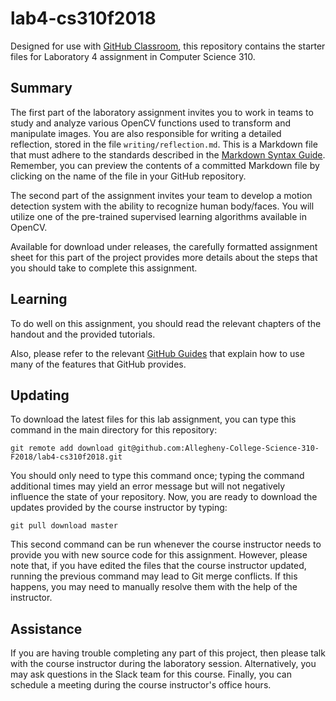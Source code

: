 # lab4-cs310f2018

Designed for use with [GitHub Classroom](https://classroom.github.com/), this
repository contains the starter files for Laboratory 4 assignment in Computer Science 310.

## Summary
The first part of the laboratory assignment invites you to work in teams to study and analyze
various OpenCV functions used to transform and manipulate images.
You are also responsible for writing a detailed reflection,
stored in the file `writing/reflection.md`. This is a Markdown file that must
adhere to the standards described in the [Markdown Syntax
Guide](https://guides.github.com/features/mastering-markdown/). Remember, you
can preview the contents of a committed Markdown file by clicking on the name
of the file in your GitHub repository.

The second part of the assignment invites your team to develop a motion detection system with the ability to recognize human body/faces. You will utilize one of the pre-trained supervised learning algorithms available in OpenCV.

Available for download under releases,
the carefully formatted assignment sheet for this part of the project provides more details
about the steps that you should take to complete this
assignment.

## Learning

To do well on this assignment, you should read the relevant chapters of the handout and the provided tutorials.

Also, please refer to the relevant [GitHub
Guides](https://guides.github.com/) that explain how to use many of the features
that GitHub provides.

## Updating

To download the latest files for this lab assignment, you can type this command in the main directory for this repository:

```
git remote add download git@github.com:Allegheny-College-Science-310-F2018/lab4-cs310f2018.git
```

You should only need to type this command once; typing the command additional
times may yield an error message but will not negatively influence the state of
your repository. Now, you are ready to download the updates provided by the
course instructor by typing:

```
git pull download master
```

This second command can be run whenever the course instructor needs to provide
you with new source code for this assignment. However, please note that, if you
have edited the files that the course instructor updated, running the previous
command may lead to Git merge conflicts. If this happens, you may need to
manually resolve them with the help of the instructor.

## Assistance

If you are having trouble completing any part of this project, then please talk
with  the course instructor during the laboratory
session. Alternatively, you may ask questions in the Slack team for this
course. Finally, you can schedule a meeting during the course instructor's
office hours.
